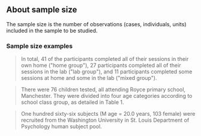 ## About sample size

The sample size is the number of observations (cases, individuals, units) included in the sample to be studied.

### Sample size examples

> In total, 41 of the participants completed all of their sessions in their own home ("home group"), 27 participants completed all of their sessions in the lab ("lab group"), and 11 participants completed some sessions at home and some in the lab ("mixed group").

<!-- <div x-data="{ count: 5, string: $el.innerHTML, cursor: 'pointer' }" x-text="$truncate(string, { words: count, ellipsis: '] - show full citation' })" @click="count = undefined, cursor = 'default'" :class="{ 'cursor-default' : cursor === 'default', 'cursor-pointer text-right underline' : cursor !== 'default' }" class="text-xs">[Xu, Z., Adam, K.C.S., Fang, X. et al. The reliability and stability of visual working memory capacity. Behav Res 50, 576-588 (2018). https://doi.org/10.3758/s13428-017-0886-6]</div> -->

> There were 76 children tested, all attending Royce primary school, Manchester. They were divided into four age categories according to school class group, as detailed in Table 1.

<!-- <div x-data="{ count: 5, string: $el.innerHTML, cursor: 'pointer' }" x-text="$truncate(string, { words: count, ellipsis: '] - show full citation' })" @click="count = undefined, cursor = 'default'" :class="{ 'cursor-default' : cursor === 'default', 'cursor-pointer text-right underline' : cursor !== 'default' }" class="text-xs">[J.N. Towse & G.J. Hitch (1995) Is there a Relationship between Task Demand and Storage Space in Tests of Working Memory Capacity?, The Quarterly Journal of Experimental Psychology Section A, 48:1, 108-124, DOI: 10.1080/14640749508401379]</div> -->

> One hundred sixty-six subjects (M age = 20.0 years, 103 female) were recruited from the Washington University in St. Louis Department of Psychology human subject pool.

<!-- <div x-data="{ count: 5, string: $el.innerHTML, cursor: 'pointer' }" x-text="$truncate(string, { words: count, ellipsis: '] - show full citation' })" @click="count = undefined, cursor = 'default'" :class="{ 'cursor-default' : cursor === 'default', 'cursor-pointer text-right underline' : cursor !== 'default' }" class="text-xs">[Pooja K. Agarwal, Jason R. Finley, Nathan S. Rose & Henry L. Roediger III (2016): Benefits from retrieval practice are greater for students with lower working memory capacity, Memory, DOI: 10.1080/09658211.2016.1220579]</div> -->
